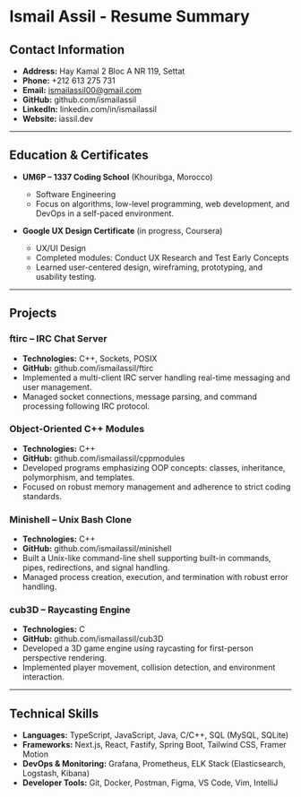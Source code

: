 # Ismail Assil - Resume Summary

## Contact Information
- **Address:** Hay Kamal 2 Bloc A NR 119, Settat  
- **Phone:** +212 613 275 731  
- **Email:** ismailassil00@gmail.com  
- **GitHub:** github.com/ismailassil  
- **LinkedIn:** linkedin.com/in/ismailassil  
- **Website:** iassil.dev  

---

## Education & Certificates
- **UM6P – 1337 Coding School** (Khouribga, Morocco)  
  - Software Engineering  
  - Focus on algorithms, low-level programming, web development, and DevOps in a self-paced environment.

- **Google UX Design Certificate** (in progress, Coursera)  
  - UX/UI Design  
  - Completed modules: Conduct UX Research and Test Early Concepts  
  - Learned user-centered design, wireframing, prototyping, and usability testing.

---

## Projects
### ftirc – IRC Chat Server  
- **Technologies:** C++, Sockets, POSIX  
- **GitHub:** github.com/ismailassil/ftirc  
- Implemented a multi-client IRC server handling real-time messaging and user management.  
- Managed socket connections, message parsing, and command processing following IRC protocol.

### Object-Oriented C++ Modules  
- **Technologies:** C++  
- **GitHub:** github.com/ismailassil/cppmodules  
- Developed programs emphasizing OOP concepts: classes, inheritance, polymorphism, and templates.  
- Focused on robust memory management and adherence to strict coding standards.

### Minishell – Unix Bash Clone  
- **Technologies:** C++  
- **GitHub:** github.com/ismailassil/minishell  
- Built a Unix-like command-line shell supporting built-in commands, pipes, redirections, and signal handling.  
- Managed process creation, execution, and termination with robust error handling.

### cub3D – Raycasting Engine  
- **Technologies:** C  
- **GitHub:** github.com/ismailassil/cub3D  
- Developed a 3D game engine using raycasting for first-person perspective rendering.  
- Implemented player movement, collision detection, and environment interaction.

---

## Technical Skills
- **Languages:** TypeScript, JavaScript, Java, C/C++, SQL (MySQL, SQLite)  
- **Frameworks:** Next.js, React, Fastify, Spring Boot, Tailwind CSS, Framer Motion  
- **DevOps & Monitoring:** Grafana, Prometheus, ELK Stack (Elasticsearch, Logstash, Kibana)  
- **Developer Tools:** Git, Docker, Postman, Figma, VS Code, Vim, IntelliJ